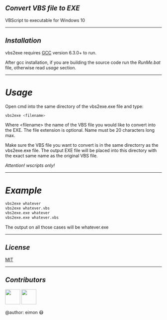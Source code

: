 ## _Convert VBS file to EXE_

VBScript to executable for Windows 10

-------------------------------------------------------------------

## _Installation_

vbs2exe requires [GCC](https://sourceforge.net/projects/mingw/) version 6.3.0+ to run.

After gcc installation, if you are building the source code run the _RunMe.bat_ file, otherwise read _usage_ section.

-------------------------------------------------------------------

# _Usage_

Open cmd into the same directory of the vbs2exe.exe file and type:

```sh
vbs2exe <filename>
```

Where &lt;filename&gt; the name of the VBS file you would like to convert into the EXE.
The file extension is optional. Name must be 20 characters long max.

Make sure the VBS file you want to convert is in the same directorry as the vbs2exe.exe file.
The output EXE file will be placed into this directory with the exact same name as the original VBS file.

_Attention! wscripts only!_

-------------------------------------------------------------------

# _Example_

```sh
vbs2exe whatever
vbs2exe whatever.vbs
vbs2exe.exe whatever
vbs2exe.exe whatever.vbs
```

The output on all those cases will be whatever.exe 

-------------------------------------------------------------------

## _License_

[MIT](https://github.com/eimon96/vbs2exe/blob/main/LICENSE)

-------------------------------------------------------------------

## _Contributors_

<img src="https://github.com/eimon96.png" width="48"> <img src="https://github.com/1dao.png" width="48">

@author: eimon 😷
